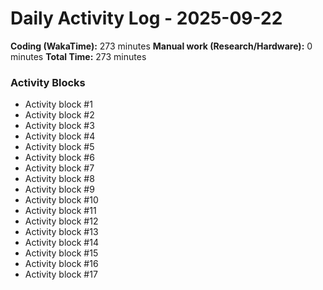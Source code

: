 # Daily Activity Log - 2025-09-22

**Coding (WakaTime):** 273 minutes
**Manual work (Research/Hardware):** 0 minutes
**Total Time:** 273 minutes

### Activity Blocks
- Activity block #1
- Activity block #2
- Activity block #3
- Activity block #4
- Activity block #5
- Activity block #6
- Activity block #7
- Activity block #8
- Activity block #9
- Activity block #10
- Activity block #11
- Activity block #12
- Activity block #13
- Activity block #14
- Activity block #15
- Activity block #16
- Activity block #17
